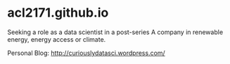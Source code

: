 # acl2171.github.io

Seeking a role as a data scientist in a post-series A company in renewable energy, energy access or climate. 

Personal Blog: http://curiouslydatasci.wordpress.com/
